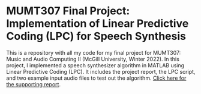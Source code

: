 # MUMT307 Final Project: Implementation of Linear Predictive Coding (LPC) for Speech Synthesis

This is a repository with all my code for my final project for MUMT307: Music and Audio Computing II (McGill University, Winter 2022). In this project, I implemented a speech synthesizer algorithm in MATLAB using Linear Predictive Coding (LPC). It includes the project report, the LPC script, and two example input audio files to test out the algorithm. [Click here for the supporting report](corinnedarche.github.io/MUMT307_FinalProject).

